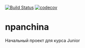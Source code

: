 [![Build Status](https://travis-ci.org/NatashaPanchina/npanchina.svg?branch=master)](https://travis-ci.org/NatashaPanchina/npanchina)
[![codecov](https://codecov.io/gh/NatashaPanchina/npanchina/branch/master/graph/badge.svg)](https://codecov.io/gh/NatashaPanchina/npanchina)

# npanchina
Начальный проект для курса Junior

